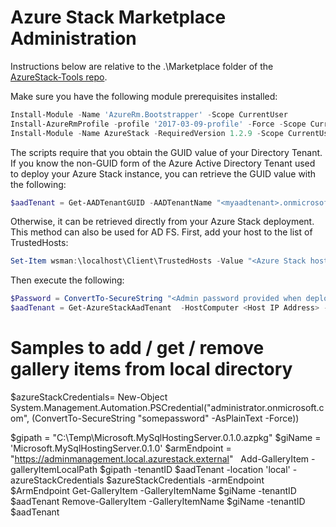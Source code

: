 # Azure Stack Marketplace Administration
Instructions below are relative to the .\Marketplace folder of the [AzureStack-Tools repo](..).

Make sure you have the following module prerequisites installed:

```powershell
Install-Module -Name 'AzureRm.Bootstrapper' -Scope CurrentUser
Install-AzureRmProfile -profile '2017-03-09-profile' -Force -Scope CurrentUser
Install-Module -Name AzureStack -RequiredVersion 1.2.9 -Scope CurrentUser
```
The scripts require that you obtain the GUID value of your Directory Tenant. If you know the non-GUID form of the Azure Active Directory Tenant used to deploy your Azure Stack instance, you can retrieve the GUID value with the following:

```powershell
$aadTenant = Get-AADTenantGUID -AADTenantName "<myaadtenant>.onmicrosoft.com" 
```

Otherwise, it can be retrieved directly from your Azure Stack deployment. This method can also be used for AD FS. First, add your host to the list of TrustedHosts:
```powershell
Set-Item wsman:\localhost\Client\TrustedHosts -Value "<Azure Stack host address>" -Concatenate
```
Then execute the following:
```powershell
$Password = ConvertTo-SecureString "<Admin password provided when deploying Azure Stack>" -AsPlainText -Force
$aadTenant = Get-AzureStackAadTenant  -HostComputer <Host IP Address> -Password $Password
```

# Samples to add / get / remove gallery items from local directory

$azureStackCredentials= New-Object System.Management.Automation.PSCredential("administrator.onmicrosoft.com", (ConvertTo-SecureString "somepassword" -AsPlainText -Force))

$gipath = "C:\Temp\Microsoft.MySqlHostingServer.0.1.0.azpkg"
$giName = 'Microsoft.MySqlHostingServer.0.1.0'
$armEndpoint = "https://adminmanagement.local.azurestack.external"
 
Add-GalleryItem -galleryItemLocalPath $gipath -tenantID $aadTenant -location 'local' -azureStackCredentials $azureStackCredentials -armEndpoint $ArmEndpoint
Get-GalleryItem -GalleryItemName $giName -tenantID $aadTenant
Remove-GalleryItem -GalleryItemName $giName -tenantID $aadTenant 
